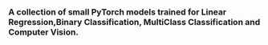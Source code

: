 ### A collection of small PyTorch models trained for Linear Regression,Binary Classification, MultiClass Classification and Computer Vision.
